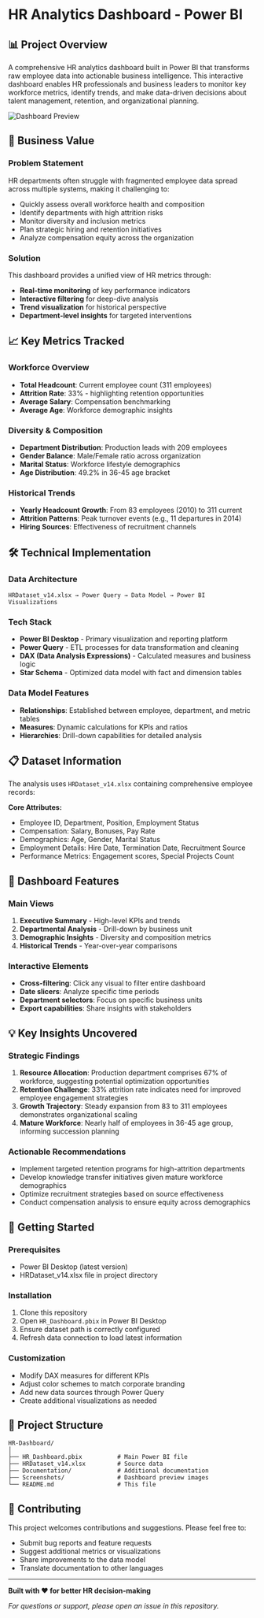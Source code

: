 # HR Analytics Dashboard - Power BI

## 📊 Project Overview

A comprehensive HR analytics dashboard built in Power BI that transforms raw employee data into actionable business intelligence. This interactive dashboard enables HR professionals and business leaders to monitor key workforce metrics, identify trends, and make data-driven decisions about talent management, retention, and organizational planning.

![Dashboard Preview](https://github.com/user-attachments/assets/4ada6685-d28b-4e3e-9d66-e0e128888b63)

## 🎯 Business Value

### Problem Statement
HR departments often struggle with fragmented employee data spread across multiple systems, making it challenging to:
- Quickly assess overall workforce health and composition
- Identify departments with high attrition risks
- Monitor diversity and inclusion metrics
- Plan strategic hiring and retention initiatives
- Analyze compensation equity across the organization

### Solution
This dashboard provides a unified view of HR metrics through:
- **Real-time monitoring** of key performance indicators
- **Interactive filtering** for deep-dive analysis
- **Trend visualization** for historical perspective
- **Department-level insights** for targeted interventions

## 📈 Key Metrics Tracked

### Workforce Overview
- **Total Headcount**: Current employee count (311 employees)
- **Attrition Rate**: 33% - highlighting retention opportunities
- **Average Salary**: Compensation benchmarking
- **Average Age**: Workforce demographic insights

### Diversity & Composition
- **Department Distribution**: Production leads with 209 employees
- **Gender Balance**: Male/Female ratio across organization
- **Marital Status**: Workforce lifestyle demographics
- **Age Distribution**: 49.2% in 36-45 age bracket

### Historical Trends
- **Yearly Headcount Growth**: From 83 employees (2010) to 311 current
- **Attrition Patterns**: Peak turnover events (e.g., 11 departures in 2014)
- **Hiring Sources**: Effectiveness of recruitment channels

## 🛠 Technical Implementation

### Data Architecture
```
HRDataset_v14.xlsx → Power Query → Data Model → Power BI Visualizations
```

### Tech Stack
- **Power BI Desktop** - Primary visualization and reporting platform
- **Power Query** - ETL processes for data transformation and cleaning
- **DAX (Data Analysis Expressions)** - Calculated measures and business logic
- **Star Schema** - Optimized data model with fact and dimension tables

### Data Model Features
- **Relationships**: Established between employee, department, and metric tables
- **Measures**: Dynamic calculations for KPIs and ratios
- **Hierarchies**: Drill-down capabilities for detailed analysis

## 📋 Dataset Information

The analysis uses `HRDataset_v14.xlsx` containing comprehensive employee records:

**Core Attributes:**
- Employee ID, Department, Position, Employment Status
- Compensation: Salary, Bonuses, Pay Rate
- Demographics: Age, Gender, Marital Status
- Employment Details: Hire Date, Termination Date, Recruitment Source
- Performance Metrics: Engagement scores, Special Projects Count

## 🎨 Dashboard Features

### Main Views
1. **Executive Summary** - High-level KPIs and trends
2. **Departmental Analysis** - Drill-down by business unit
3. **Demographic Insights** - Diversity and composition metrics
4. **Historical Trends** - Year-over-year comparisons

### Interactive Elements
- **Cross-filtering**: Click any visual to filter entire dashboard
- **Date slicers**: Analyze specific time periods
- **Department selectors**: Focus on specific business units
- **Export capabilities**: Share insights with stakeholders

## 💡 Key Insights Uncovered

### Strategic Findings
1. **Resource Allocation**: Production department comprises 67% of workforce, suggesting potential optimization opportunities
2. **Retention Challenge**: 33% attrition rate indicates need for improved employee engagement strategies
3. **Growth Trajectory**: Steady expansion from 83 to 311 employees demonstrates organizational scaling
4. **Mature Workforce**: Nearly half of employees in 36-45 age group, informing succession planning

### Actionable Recommendations
- Implement targeted retention programs for high-attrition departments
- Develop knowledge transfer initiatives given mature workforce demographics
- Optimize recruitment strategies based on source effectiveness
- Conduct compensation analysis to ensure equity across demographics

## 🚀 Getting Started

### Prerequisites
- Power BI Desktop (latest version)
- HRDataset_v14.xlsx file in project directory

### Installation
1. Clone this repository
2. Open `HR_Dashboard.pbix` in Power BI Desktop
3. Ensure dataset path is correctly configured
4. Refresh data connection to load latest information

### Customization
- Modify DAX measures for different KPIs
- Adjust color schemes to match corporate branding
- Add new data sources through Power Query
- Create additional visualizations as needed

## 📁 Project Structure
```
HR-Dashboard/
│
├── HR_Dashboard.pbix          # Main Power BI file
├── HRDataset_v14.xlsx         # Source data
├── Documentation/             # Additional documentation
├── Screenshots/               # Dashboard preview images
└── README.md                  # This file
```

## 🤝 Contributing

This project welcomes contributions and suggestions. Please feel free to:
- Submit bug reports and feature requests
- Suggest additional metrics or visualizations
- Share improvements to the data model
- Translate documentation to other languages

---

**Built with ❤️ for better HR decision-making**

*For questions or support, please open an issue in this repository.*
